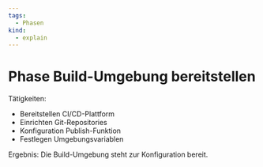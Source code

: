 ```yaml
---
tags:
  - Phasen
kind:
  - explain
---
```

# Phase Build-Umgebung bereitstellen

Tätigkeiten:

* Bereitstellen CI/CD-Plattform
* Einrichten Git-Repositories
* Konfiguration Publish-Funktion
* Festlegen Umgebungsvariablen

Ergebnis: Die Build-Umgebung steht zur Konfiguration bereit.
